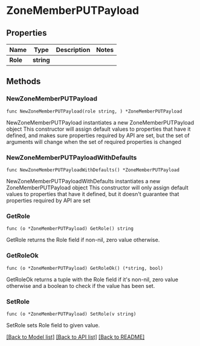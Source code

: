 # ZoneMemberPUTPayload

## Properties

Name | Type | Description | Notes
------------ | ------------- | ------------- | -------------
**Role** | **string** |  | 

## Methods

### NewZoneMemberPUTPayload

`func NewZoneMemberPUTPayload(role string, ) *ZoneMemberPUTPayload`

NewZoneMemberPUTPayload instantiates a new ZoneMemberPUTPayload object
This constructor will assign default values to properties that have it defined,
and makes sure properties required by API are set, but the set of arguments
will change when the set of required properties is changed

### NewZoneMemberPUTPayloadWithDefaults

`func NewZoneMemberPUTPayloadWithDefaults() *ZoneMemberPUTPayload`

NewZoneMemberPUTPayloadWithDefaults instantiates a new ZoneMemberPUTPayload object
This constructor will only assign default values to properties that have it defined,
but it doesn't guarantee that properties required by API are set

### GetRole

`func (o *ZoneMemberPUTPayload) GetRole() string`

GetRole returns the Role field if non-nil, zero value otherwise.

### GetRoleOk

`func (o *ZoneMemberPUTPayload) GetRoleOk() (*string, bool)`

GetRoleOk returns a tuple with the Role field if it's non-nil, zero value otherwise
and a boolean to check if the value has been set.

### SetRole

`func (o *ZoneMemberPUTPayload) SetRole(v string)`

SetRole sets Role field to given value.



[[Back to Model list]](../README.md#documentation-for-models) [[Back to API list]](../README.md#documentation-for-api-endpoints) [[Back to README]](../README.md)


